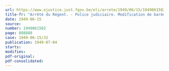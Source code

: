 ```yaml
---
url: https://www.ejustice.just.fgov.be/eli/arrete/1949/06/15/1949061502/justel
title-fr: "Arrêté du Régent. - Police judiciaire. Modification de barèmes"
date: 1949-06-15
source:
number: 1949061502
page: 888888
case: 1949-06-15/32
publication: 1949-07-04
starts:
modifies:
pdf-original:
pdf-consolidated:
---
```


